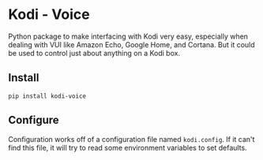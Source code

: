 # Kodi - Voice

Python package to make interfacing with Kodi very easy, especially when dealing with VUI like Amazon Echo, Google Home, and Cortana. But it could be used to control just about anything on a Kodi box.

## Install
`pip install kodi-voice`

## Configure
Configuration works off of a configuration file named `kodi.config`. If it can't find this file, it will try to read some environment variables to set defaults.